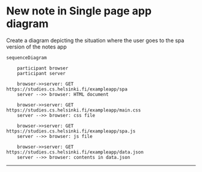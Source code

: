 # New note in Single page app diagram

Create a diagram depicting the situation where the user goes to the spa version of the notes app

```mermaid
sequenceDiagram

    participant browser
    participant server

    browser->>server: GET https://studies.cs.helsinki.fi/exampleapp/spa
    server -->> browser: HTML document

    browser->>server: GET https://studies.cs.helsinki.fi/exampleapp/main.css
    server -->> browser: css file

    browser->>server: GET https://studies.cs.helsinki.fi/exampleapp/spa.js
    server -->> browser: js file

    browser->>server: GET https://studies.cs.helsinki.fi/exampleapp/data.json
    server -->> browser: contents in data.json

```
---